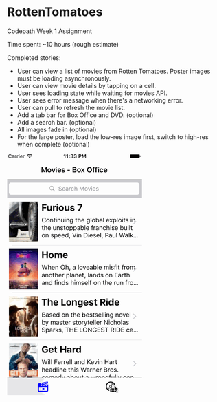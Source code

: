# RottenTomatoes
Codepath Week 1 Assignment

Time spent: ~10 hours (rough estimate)

Completed stories:
* User can view a list of movies from Rotten Tomatoes. Poster images must be loading asynchronously.
* User can view movie details by tapping on a cell.
* User sees loading state while waiting for movies API.
* User sees error message when there's a networking error.
* User can pull to refresh the movie list.
* Add a tab bar for Box Office and DVD. (optional)
* Add a search bar. (optional)
* All images fade in (optional)
* For the large poster, load the low-res image first, switch to high-res when complete (optional)

![Video Walkthrough](rotten_tomatoes.gif)